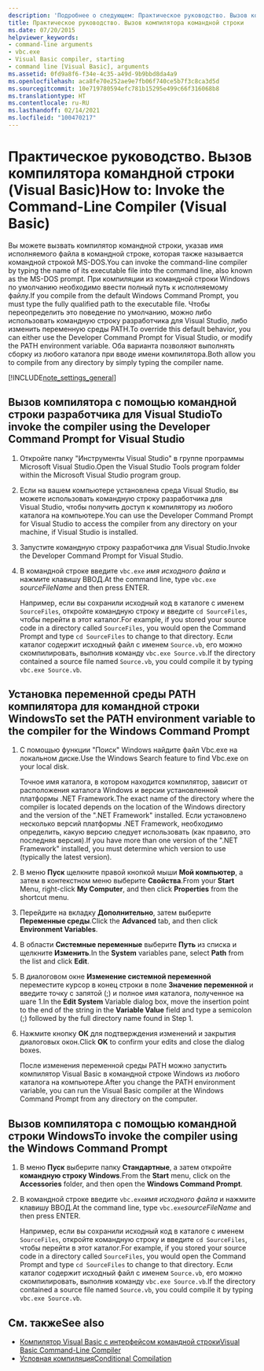 ```yaml
---
description: 'Подробнее о следующем: Практическое руководство. Вызов компилятора командной строки (Visual Basic)'
title: Практическое руководство. Вызов компилятора командной строки
ms.date: 07/20/2015
helpviewer_keywords:
- command-line arguments
- vbc.exe
- Visual Basic compiler, starting
- command line [Visual Basic], arguments
ms.assetid: 0fd9a8f6-f34e-4c35-a49d-9b9bbd8da4a9
ms.openlocfilehash: aca8fe70e252ae9e7fb06f740ce5b7f3c8ca3d5d
ms.sourcegitcommit: 10e719780594efc781b15295e499c66f316068b8
ms.translationtype: HT
ms.contentlocale: ru-RU
ms.lasthandoff: 02/14/2021
ms.locfileid: "100470217"
---
```

# <a name="how-to-invoke-the-command-line-compiler-visual-basic"></a><span data-ttu-id="7937b-103">Практическое руководство. Вызов компилятора командной строки (Visual Basic)</span><span class="sxs-lookup"><span data-stu-id="7937b-103">How to: Invoke the Command-Line Compiler (Visual Basic)</span></span>

<span data-ttu-id="7937b-104">Вы можете вызвать компилятор командной строки, указав имя исполняемого файла в командной строке, которая также называется командной строкой MS-DOS.</span><span class="sxs-lookup"><span data-stu-id="7937b-104">You can invoke the command-line compiler by typing the name of its executable file into the command line, also known as the MS-DOS prompt.</span></span> <span data-ttu-id="7937b-105">При компиляции из командной строки Windows по умолчанию необходимо ввести полный путь к исполняемому файлу.</span><span class="sxs-lookup"><span data-stu-id="7937b-105">If you compile from the default Windows Command Prompt, you must type the fully qualified path to the executable file.</span></span> <span data-ttu-id="7937b-106">Чтобы переопределить это поведение по умолчанию, можно либо использовать командную строку разработчика для Visual Studio, либо изменить переменную среды PATH.</span><span class="sxs-lookup"><span data-stu-id="7937b-106">To override this default behavior, you can either use the Developer Command Prompt for Visual Studio, or modify the PATH environment variable.</span></span> <span data-ttu-id="7937b-107">Оба варианта позволяют выполнять сборку из любого каталога при вводе имени компилятора.</span><span class="sxs-lookup"><span data-stu-id="7937b-107">Both allow you to compile from any directory by simply typing the compiler name.</span></span>

[!INCLUDE[note_settings_general](~/includes/note-settings-general-md.md)]

## <a name="to-invoke-the-compiler-using-the-developer-command-prompt-for-visual-studio"></a><span data-ttu-id="7937b-108">Вызов компилятора с помощью командной строки разработчика для Visual Studio</span><span class="sxs-lookup"><span data-stu-id="7937b-108">To invoke the compiler using the Developer Command Prompt for Visual Studio</span></span>

1. <span data-ttu-id="7937b-109">Откройте папку "Инструменты Visual Studio" в группе программы Microsoft Visual Studio.</span><span class="sxs-lookup"><span data-stu-id="7937b-109">Open the Visual Studio Tools program folder within the Microsoft Visual Studio program group.</span></span>

2. <span data-ttu-id="7937b-110">Если на вашем компьютере установлена среда Visual Studio, вы можете использовать командную строку разработчика для Visual Studio, чтобы получить доступ к компилятору из любого каталога на компьютере.</span><span class="sxs-lookup"><span data-stu-id="7937b-110">You can use the Developer Command Prompt for Visual Studio to access the compiler from any directory on your machine, if Visual Studio is installed.</span></span>

3. <span data-ttu-id="7937b-111">Запустите командную строку разработчика для Visual Studio.</span><span class="sxs-lookup"><span data-stu-id="7937b-111">Invoke the Developer Command Prompt for Visual Studio.</span></span>

4. <span data-ttu-id="7937b-112">В командной строке введите `vbc.exe` *имя исходного файла* и нажмите клавишу ВВОД.</span><span class="sxs-lookup"><span data-stu-id="7937b-112">At the command line, type `vbc.exe` *sourceFileName* and then press ENTER.</span></span>

    <span data-ttu-id="7937b-113">Например, если вы сохранили исходный код в каталоге с именем `SourceFiles`, откройте командную строку и введите `cd SourceFiles`, чтобы перейти в этот каталог.</span><span class="sxs-lookup"><span data-stu-id="7937b-113">For example, if you stored your source code in a directory called `SourceFiles`, you would open the Command Prompt and type `cd SourceFiles` to change to that directory.</span></span> <span data-ttu-id="7937b-114">Если каталог содержит исходный файл с именем `Source.vb`, его можно скомпилировать, выполнив команду `vbc.exe Source.vb`.</span><span class="sxs-lookup"><span data-stu-id="7937b-114">If the directory contained a source file named `Source.vb`, you could compile it by typing `vbc.exe Source.vb`.</span></span>

## <a name="to-set-the-path-environment-variable-to-the-compiler-for-the-windows-command-prompt"></a><span data-ttu-id="7937b-115">Установка переменной среды PATH компилятора для командной строки Windows</span><span class="sxs-lookup"><span data-stu-id="7937b-115">To set the PATH environment variable to the compiler for the Windows Command Prompt</span></span>

1. <span data-ttu-id="7937b-116">С помощью функции "Поиск" Windows найдите файл Vbc.exe на локальном диске.</span><span class="sxs-lookup"><span data-stu-id="7937b-116">Use the Windows Search feature to find Vbc.exe on your local disk.</span></span>

    <span data-ttu-id="7937b-117">Точное имя каталога, в котором находится компилятор, зависит от расположения каталога Windows и версии установленной платформы .NET Framework.</span><span class="sxs-lookup"><span data-stu-id="7937b-117">The exact name of the directory where the compiler is located depends on the location of the Windows directory and the version of the ".NET Framework" installed.</span></span> <span data-ttu-id="7937b-118">Если установлено несколько версий платформы .NET Framework, необходимо определить, какую версию следует использовать (как правило, это последняя версия).</span><span class="sxs-lookup"><span data-stu-id="7937b-118">If you have more than one version of the ".NET Framework" installed, you must determine which version to use (typically the latest version).</span></span>

2. <span data-ttu-id="7937b-119">В меню **Пуск** щелкните правой кнопкой мыши **Мой компьютер**, а затем в контекстном меню выберите **Свойства**.</span><span class="sxs-lookup"><span data-stu-id="7937b-119">From your **Start** Menu, right-click **My Computer**, and then click **Properties** from the shortcut menu.</span></span>

3. <span data-ttu-id="7937b-120">Перейдите на вкладку **Дополнительно**, затем выберите **Переменные среды**.</span><span class="sxs-lookup"><span data-stu-id="7937b-120">Click the **Advanced** tab, and then click **Environment Variables**.</span></span>

4. <span data-ttu-id="7937b-121">В области **Системные переменные** выберите **Путь** из списка и щелкните **Изменить**.</span><span class="sxs-lookup"><span data-stu-id="7937b-121">In the **System** variables pane, select **Path** from the list and click **Edit**.</span></span>

5. <span data-ttu-id="7937b-122">В диалоговом окне **Изменение системной переменной** переместите курсор в конец строки в поле **Значение переменной** и введите точку с запятой (;) и полное имя каталога, полученное на шаге 1.</span><span class="sxs-lookup"><span data-stu-id="7937b-122">In the **Edit System** Variable dialog box, move the insertion point to the end of the string in the **Variable Value** field and type a semicolon (;) followed by the full directory name found in Step 1.</span></span>

6. <span data-ttu-id="7937b-123">Нажмите кнопку **ОК** для подтверждения изменений и закрытия диалоговых окон.</span><span class="sxs-lookup"><span data-stu-id="7937b-123">Click **OK** to confirm your edits and close the dialog boxes.</span></span>

     <span data-ttu-id="7937b-124">После изменения переменной среды PATH можно запустить компилятор Visual Basic в командной строке Windows из любого каталога на компьютере.</span><span class="sxs-lookup"><span data-stu-id="7937b-124">After you change the PATH environment variable, you can run the Visual Basic compiler at the Windows Command Prompt from any directory on the computer.</span></span>

## <a name="to-invoke-the-compiler-using-the-windows-command-prompt"></a><span data-ttu-id="7937b-125">Вызов компилятора с помощью командной строки Windows</span><span class="sxs-lookup"><span data-stu-id="7937b-125">To invoke the compiler using the Windows Command Prompt</span></span>

1. <span data-ttu-id="7937b-126">В меню **Пуск** выберите папку **Стандартные**, а затем откройте **командную строку Windows**.</span><span class="sxs-lookup"><span data-stu-id="7937b-126">From the **Start** menu, click on the **Accessories** folder, and then open the **Windows Command Prompt**.</span></span>

2. <span data-ttu-id="7937b-127">В командной строке введите `vbc.exe`*имя исходного файла* и нажмите клавишу ВВОД.</span><span class="sxs-lookup"><span data-stu-id="7937b-127">At the command line, type `vbc.exe`*sourceFileName* and then press ENTER.</span></span>

     <span data-ttu-id="7937b-128">Например, если вы сохранили исходный код в каталоге с именем `SourceFiles`, откройте командную строку и введите `cd SourceFiles`, чтобы перейти в этот каталог.</span><span class="sxs-lookup"><span data-stu-id="7937b-128">For example, if you stored your source code in a directory called `SourceFiles`, you would open the Command Prompt and type `cd SourceFiles` to change to that directory.</span></span> <span data-ttu-id="7937b-129">Если каталог содержит исходный файл с именем `Source.vb`, его можно скомпилировать, выполнив команду `vbc.exe Source.vb`.</span><span class="sxs-lookup"><span data-stu-id="7937b-129">If the directory contained a source file named `Source.vb`, you could compile it by typing `vbc.exe Source.vb`.</span></span>

## <a name="see-also"></a><span data-ttu-id="7937b-130">См. также</span><span class="sxs-lookup"><span data-stu-id="7937b-130">See also</span></span>

- [<span data-ttu-id="7937b-131">Компилятор Visual Basic с интерфейсом командной строки</span><span class="sxs-lookup"><span data-stu-id="7937b-131">Visual Basic Command-Line Compiler</span></span>](index.md)
- [<span data-ttu-id="7937b-132">Условная компиляция</span><span class="sxs-lookup"><span data-stu-id="7937b-132">Conditional Compilation</span></span>](../../programming-guide/program-structure/conditional-compilation.md)
